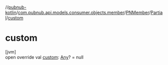 //[pubnub-kotlin](../../../../index.md)/[com.pubnub.api.models.consumer.objects.member](../../index.md)/[PNMember](../index.md)/[Partial](index.md)/[custom](custom.md)

# custom

[jvm]\
open override val [custom](custom.md): [Any](https://kotlinlang.org/api/latest/jvm/stdlib/kotlin/-any/index.html)? = null
